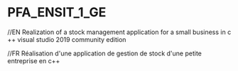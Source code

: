 # PFA_ENSIT_1_GE
//EN
Realization of a stock management application for a small business in c ++ visual studio 2019 community edition

//FR
Réalisation d'une application de gestion de stock d'une petite entreprise en c++

